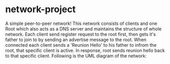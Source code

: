 # network-project
A simple peer-to-peer network!
This network consists of clients and one Root which also acts as a DNS server and maintains the structure of whole network. 
Each client send register request to the root first, then gets it's father to join to by sending an advertise message to the root.
When connected each client sends a 'Reunion Hello' to his father to infrom the root, that specific client is active. In response, root
sends reunion hello back to that specific client. 
Following is the UML diagram of the network:
